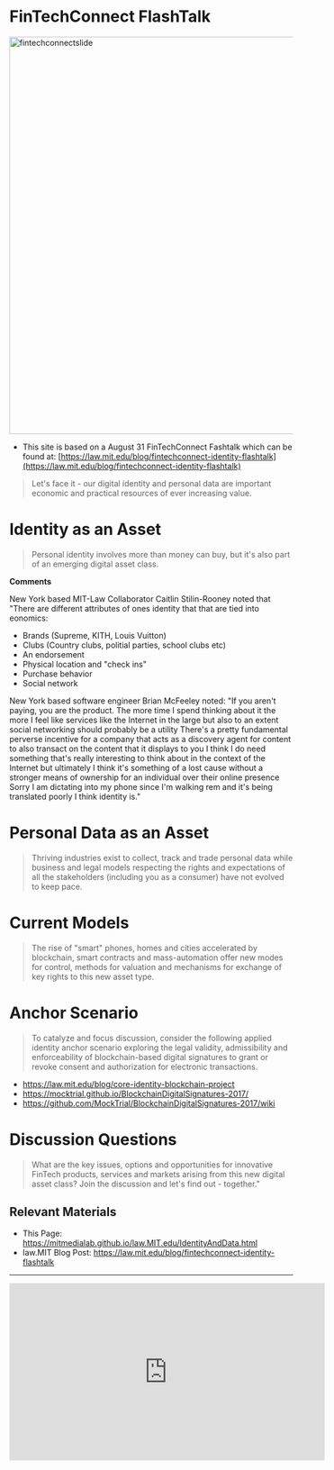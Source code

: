 # FinTechConnect FlashTalk

<a href= "https://law.mit.edu/blog/fintechconnect-identity-flashtalk"><img width="706" alt="fintechconnectslide" src="https://raw.githubusercontent.com/mitmedialab/law.MIT.edu/gh-pages/images/FinTechConnectSlide.png"></a>

* This site is based on a August 31 FinTechConnect Fashtalk which can be found at: [https://law.mit.edu/blog/fintechconnect-identity-flashtalk](https://law.mit.edu/blog/fintechconnect-identity-flashtalk)

> Let's face it - our digital identity and personal data are important economic and practical resources of ever increasing value. 

# Identity as an Asset

> Personal identity involves more than money can buy, but it's also part of an emerging digital asset class.  


**Comments** 

New York based MIT-Law Collaborator Caitlin Stilin-Rooney noted that "There are different attributes of ones identity that that are tied into eonomics:

* Brands (Supreme, KITH, Louis Vuitton) 
* Clubs (Country clubs, politial parties, school clubs etc) 
* An endorsement 
* Physical location and "check ins"
* Purchase behavior 
* Social network

New York based software engineer Brian McFeeley noted: "If you aren't paying, you are the product. The more time I spend thinking about it the more I feel like services like the Internet in the large but also to an extent social networking should probably be a utility There's a pretty fundamental perverse incentive for a company that acts as a discovery agent for content to also transact on the content that it displays to you I think I do need something that's really interesting to think about in the context of the Internet but ultimately I think it's something of a lost cause without a stronger means of ownership for an individual over their online presence Sorry I am dictating into my phone since I'm walking rem and it's being translated poorly I think identity is."

# Personal Data as an Asset

> Thriving industries exist to collect, track and trade personal data while business and legal models respecting the rights and expectations of all the stakeholders (including you as a consumer) have not evolved to keep pace.

# Current Models

> The rise of "smart" phones, homes and cities accelerated by blockchain, smart contracts and mass-automation offer new modes for control, methods for valuation and mechanisms for exchange of key rights to this new asset type.

# Anchor Scenario 

> To catalyze and focus discussion, consider the following applied identity anchor scenario exploring the legal validity, admissibility and enforceability of blockchain-based digital signatures to grant or revoke consent and authorization for electronic transactions.

* https://law.mit.edu/blog/core-identity-blockchain-project
* https://mocktrial.github.io/BlockchainDigitalSignatures-2017/
* https://github.com/MockTrial/BlockchainDigitalSignatures-2017/wiki

# Discussion Questions 

> What are the key issues, options and opportunities for innovative FinTech products, services and markets arising from this new digital asset class?  Join the discussion and let's find out - together."

## Relevant Materials

* This Page: https://mitmedialab.github.io/law.MIT.edu/IdentityAndData.html
* law.MIT Blog Post: https://law.mit.edu/blog/fintechconnect-identity-flashtalk

------------
<iframe width="560" height="315" src="https://www.youtube.com/embed/kfrv-hBGmSo" frameborder="0" allowfullscreen></iframe>

